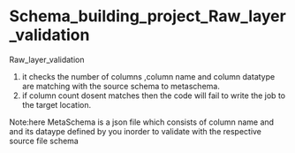 # Schema_building_project_Raw_layer_validation
Raw_layer_validation

1) it checks the number of columns ,column name and column datatype are matching with the source schema to metaschema.
2) if column count dosent matches then the code will fail to write the job to the target location.


Note:here MetaSchema is a json file which consists of column name and and its dataype defined by you inorder to validate with the respective source file schema
